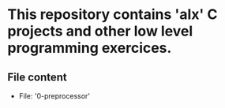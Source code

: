 # This repository contains 'alx' C projects and other low level programming exercices.


## File content
 - File: '0-preprocessor'
